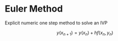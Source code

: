 <!---
odes "numerical methods" ivp "explicit method" "euler method"
--->
# Euler Method

Explicit numeric one step method to solve an IVP

$$
y(x_{n+1}) = y(x_n) + hf(x_n,y_n)
$$